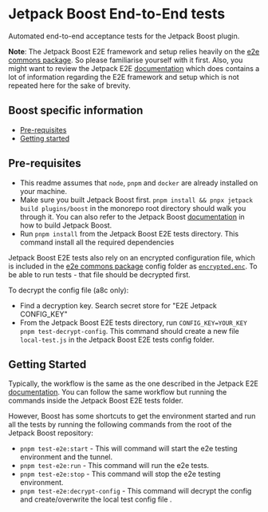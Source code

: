 # Jetpack Boost End-to-End tests

Automated end-to-end acceptance tests for the Jetpack Boost plugin.

**Note**: The Jetpack Boost E2E framework and setup relies heavily on the [e2e commons package](../../../../../tools/e2e-commons). So please familiarise yourself with it first. Also, you might want to review the Jetpack E2E [documentation](../../../jetpack/tests/e2e/README.md) which does contains a lot of information regarding the E2E framework and setup which is not repeated here for the sake of brevity.

## Boost specific information

- [Pre-requisites](#pre-requisites)
- [Getting started](#getting-started)

## Pre-requisites

* This readme assumes that `node`, `pnpm` and `docker` are already installed on your machine.
* Make sure you built Jetpack Boost first. `pnpm install && pnpx jetpack build plugins/boost` in the monorepo root directory should walk you through it. You can also refer to the Jetpack Boost [documentation](../../docs/DEVELOPEMENT_GUIDE.md) in how to build Jetpack Boost.
* Run `pnpm install` from the Jetpack Boost E2E tests directory. This command install all the required dependencies

Jetpack Boost E2E tests also rely on an encrypted configuration file, which is included in the [e2e commons package](../../../../../tools/e2e-commons) config folder as [`encrypted.enc`](../../../../../tools/e2e-commons/config/encrypted.enc). To be able to run tests - that file should be decrypted first.

To decrypt the config file (a8c only):

- Find a decryption key. Search secret store for "E2E Jetpack CONFIG_KEY"
- From the Jetpack Boost E2E tests directory, run `CONFIG_KEY=YOUR_KEY pnpm test-decrypt-config`. This command should create a new file `local-test.js` in the Jetpack Boost E2E tests config folder.

## Getting Started

Typically, the workflow is the same as the one described in the Jetpack E2E [documentation](../../../jetpack/tests/e2e/README.md). You can follow the same workflow but running the commands inside the Jetpack Boost E2E tests folder.

However, Boost has some shortcuts to get the environment started and run all the tests by running the following commands from the root of the Jetpack Boost repository:

- `pnpm test-e2e:start` - This will command will start the e2e testing environment and the tunnel.
- `pnpm test-e2e:run` - This command will run the e2e tests.
- `pnpm test-e2e:stop` - This command will stop the e2e testing environment.
- `pnpm test-e2e:decrypt-config` - This command will decrypt the config and create/overwrite the local test config file .
